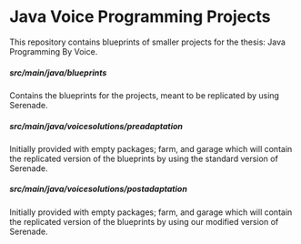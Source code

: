 # Java Voice Programming Projects
This repository contains blueprints of smaller projects for the thesis: Java Programming By Voice.

##### src/main/java/blueprints 
Contains the blueprints for the projects, meant to be replicated by using Serenade.

##### src/main/java/voicesolutions/preadaptation
Initially provided with empty packages; farm, and garage which will contain the replicated version of the blueprints by using the standard version of Serenade.

##### src/main/java/voicesolutions/postadaptation
Initially provided with empty packages; farm, and garage which will contain the replicated version of the blueprints by using our modified version of Serenade.

